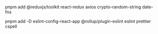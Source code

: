 pnpm add @reduxjs/toolkit react-redux axios crypto-random-string date-fns

pnpm add -D eslint-config-react-app @rollup/plugin-eslint eslint prettier cspell
